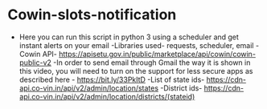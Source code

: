 # Cowin-slots-notification
- Here you can run this script in python 3 using a scheduler and get instant alerts on your email
-Libraries used- requests, scheduler, email
-Cowin API- https://apisetu.gov.in/public/marketplace/api/cowin/cowin-public-v2
-In order to send email through Gmail the way it is shown in this video, you will need to turn on the support for less secure apps as described here - https://bit.ly/33PkItD
-List of state ids- https://cdn-api.co-vin.in/api/v2/admin/location/states
-District ids- https://cdn-api.co-vin.in/api/v2/admin/location/districts/(stateid)
